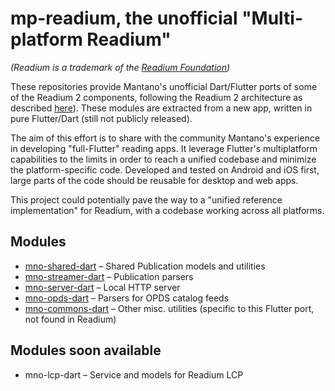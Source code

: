 # mp-readium, the unofficial "Multi-platform Readium"

*(Readium is a trademark of the [Readium Foundation](https://readium.org/))*

These repositories provide Mantano's unofficial Dart/Flutter ports of some of the Readium 2 components, following the Readium 2 architecture as described [here](https://github.com/readium/architecture)). These modules are extracted from a new app, written in pure Flutter/Dart (still not publicly released).

The aim of this effort is to share with the community Mantano's experience in developing "full-Flutter" reading apps. It leverage Flutter's multiplatform capabilities to the limits in order to reach a unified codebase and minimize the platform-specific code. Developed and tested on Android and iOS first, large parts of the code should be reusable for desktop and web apps. 

This project could potentially pave the way to a "unified reference implementation" for Readium, with a codebase working across all platforms. 

## Modules

* [mno-shared-dart](https://github.com/Mantano/mno_shared_dart) – Shared Publication models and utilities
* [mno-streamer-dart](https://github.com/Mantano/mno_streamer_dart) – Publication parsers
* [mno-server-dart](https://github.com/Mantano/mno_server_dart) – Local HTTP server
* [mno-opds-dart](https://github.com/Mantano/mno_opds_dart) – Parsers for OPDS catalog feeds
* [mno-commons-dart](https://github.com/Mantano/mno_commons_dart) – Other misc. utilities (specific to this Flutter port, not found in Readium)

## Modules soon available

* mno-lcp-dart – Service and models for Readium LCP
